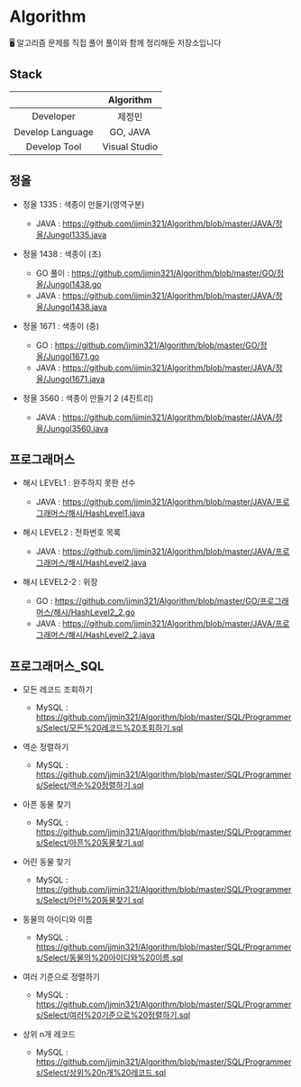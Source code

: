 # Algorithm
🖥 알고리즘 문제를 직접 풀어 풀이와 함께 정리해둔 저장소입니다

## Stack
|                      | Algorithm  | 
|:--------------------:|:------------------:|
| Developer | 제정민 | 
| Develop Language | GO, JAVA |
| Develop Tool     | Visual Studio |

## 정올

- 정올 1335 : 색종이 만들기(영역구분)
    - JAVA : https://github.com/jjmin321/Algorithm/blob/master/JAVA/정올/Jungol1335.java

- 정올 1438 : 색종이 (초)
    - GO 풀이 : https://github.com/jjmin321/Algorithm/blob/master/GO/정올/Jungol1438.go
    - JAVA : https://github.com/jjmin321/Algorithm/blob/master/JAVA/정올/Jungol1438.java

- 정올 1671 : 색종이 (중)
    - GO : https://github.com/jjmin321/Algorithm/blob/master/GO/정올/Jungol1671.go
    - JAVA : https://github.com/jjmin321/Algorithm/blob/master/JAVA/정올/Jungol1671.java

- 정올 3560 : 색종이 만들기 2 (4진트리)
    - JAVA : https://github.com/jjmin321/Algorithm/blob/master/JAVA/정올/Jungol3560.java

## 프로그래머스

- 해시 LEVEL1 : 완주하지 못한 선수
    - JAVA : https://github.com/jjmin321/Algorithm/blob/master/JAVA/프로그래머스/해시/HashLevel1.java

- 해시 LEVEL2 : 전화번호 목록 
    - JAVA : https://github.com/jjmin321/Algorithm/blob/master/JAVA/프로그래머스/해시/HashLevel2.java

- 해시 LEVEL2-2 : 위장
    - GO : https://github.com/jjmin321/Algorithm/blob/master/GO/프로그래머스/해시/HashLevel2_2.go
    - JAVA : https://github.com/jjmin321/Algorithm/blob/master/JAVA/프로그래머스/해시/HashLevel2_2.java

## 프로그래머스_SQL

- 모든 레코드 조회하기 
    - MySQL : https://github.com/jjmin321/Algorithm/blob/master/SQL/Programmers/Select/모든%20레코드%20조회하기.sql

- 역순 정렬하기 
    - MySQL : https://github.com/jjmin321/Algorithm/blob/master/SQL/Programmers/Select/역순%20정렬하기.sql

- 아픈 동물 찾기 
    - MySQL : https://github.com/jjmin321/Algorithm/blob/master/SQL/Programmers/Select/아픈%20동물찾기.sql

- 어린 동물 찾기 
    - MySQL : https://github.com/jjmin321/Algorithm/blob/master/SQL/Programmers/Select/어린%20동물찾기.sql

- 동물의 아이디와 이름 
    - MySQL : https://github.com/jjmin321/Algorithm/blob/master/SQL/Programmers/Select/동물의%20아이디와%20이름.sql

- 여러 기준으로 정렬하기
    - MySQL : https://github.com/jjmin321/Algorithm/blob/master/SQL/Programmers/Select/여러%20기준으로%20정렬하기.sql

- 상위 n개 레코드
    - MySQL : https://github.com/jjmin321/Algorithm/blob/master/SQL/Programmers/Select/상위%20n개%20레코드.sql